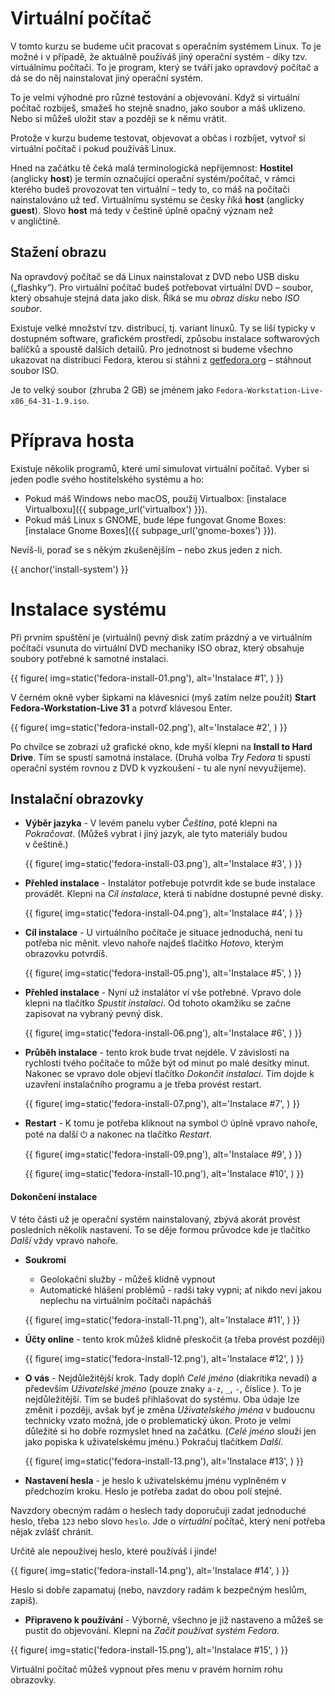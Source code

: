 # Virtuální počítač

V tomto kurzu se budeme učit pracovat s operačním systémem Linux.
To je možné i v případě, že aktuálně používáš jiný operační systém - díky tzv. virtuálnímu počítači. To je program, který se tváří jako opravdový počítač a dá se do něj nainstalovat jiný operační systém.

To je velmi výhodné pro různé testování a objevování. Když si virtuální počítač rozbiješ, smažeš ho stejně snadno, jako soubor a máš uklizeno.
Nebo si můžeš uložit stav a později se k němu vrátit.

Protože v kurzu budeme testovat, objevovat a občas i rozbíjet,
vytvoř si virtuální počítač i pokud používáš Linux.

Hned na začátku tě čeká malá terminologická nepříjemnost:
**Hostitel** (anglicky **host**) je termín označující operační systém/počítač, v rámci kterého budeš provozovat ten virtuální – tedy to, co máš na počítači nainstalováno už teď.
Virtuálnímu systému se česky říká **host** (anglicky **guest**).
Slovo **host** má tedy v češtině úplně opačný význam než v angličtině.


## Stažení obrazu 

Na opravdový počítač se dá Linux nainstalovat z DVD nebo USB disku („flashky“).
Pro virtuální počítač budeš potřebovat virtuální DVD – soubor, který
obsahuje stejná data jako disk.
Říká se mu *obraz disku* nebo *ISO soubor*.

Existuje velké množství tzv. distribucí, tj. variant linuxů. Ty se liší typicky
v dostupném software, grafickém prostředí, způsobu instalace softwarových
balíčků a spoustě dalších detailů.
Pro jednotnost si budeme všechno ukazovat na distribuci Fedora, kterou
si stáhni z [getfedora.org](https://getfedora.org/cs/workstation/download/) –
stáhnout soubor ISO.

Je to velký soubor (zhruba 2 GB) se jménem jako `Fedora-Workstation-Live-x86_64-31-1.9.iso`.


# Příprava hosta

Existuje několik programů, které umí simulovat virtuální počítač.
Vyber si jeden podle svého hostitelského systému a ho:

* Pokud máš Windows nebo macOS, použij Virtualbox: [instalace Virtualboxu]({{ subpage_url('virtualbox') }}).
* Pokud máš Linux s GNOME, bude lépe fungovat Gnome Boxes: [instalace Gnome Boxes]({{ subpage_url('gnome-boxes') }}).

Nevíš-li, poraď se s někým zkušenějším – nebo zkus jeden z nich.


{{ anchor('install-system') }}
# Instalace systému

Při prvním spuštění je (virtuální) pevný disk zatím prázdný a ve virtuálním
počítači vsunuta do virtuální DVD mechaniky ISO obraz, který obsahuje
soubory potřebné k samotné instalaci. 

{{ figure(
    img=static('fedora-install-01.png'),
    alt='Instalace #1',
) }}

V černém okně vyber šipkami na klávesnici (myš zatím nelze použít)
**Start Fedora-Workstation-Live 31** a potvrď klávesou Enter. 

{{ figure(
    img=static('fedora-install-02.png'),
    alt='Instalace #2',
) }}

Po chvilce se zobrazí už grafické okno, kde myší klepni na **Install to Hard
Drive**. Tím se spustí samotná instalace. (Druhá volba *Try Fedora* ti spustí
operační systém rovnou z DVD k vyzkoušení - tu ale nyní nevyužijeme).

## Instalační obrazovky

* **Výběr jazyka** - V levém panelu vyber *Čeština*, poté klepni na *Pokračovat*.
  (Můžeš vybrat i jiný jazyk, ale tyto materiály budou v češtině.)

  {{ figure(
    img=static('fedora-install-03.png'),
    alt='Instalace #3',
  ) }}


* **Přehled instalace** - Instalátor potřebuje potvrdit kde se bude instalace
  provádět. Klepni na *Cíl instalace*, která ti nabídne dostupné pevné disky.

  {{ figure(
    img=static('fedora-install-04.png'),
    alt='Instalace #4',
  ) }}


* **Cíl instalace** - U virtuálního počítače je situace jednoduchá, není tu
  potřeba nic měnit.
  vlevo nahoře najdeš tlačítko *Hotovo*, kterým obrazovku potvrdíš.

  {{ figure(
    img=static('fedora-install-05.png'),
    alt='Instalace #5',
 ) }}


* **Přehled instalace** - Nyní už instalátor ví vše potřebné. Vpravo dole
 klepni na tlačítko *Spustit instalaci*. Od tohoto okamžiku se začne
 zapisovat na vybraný pevný disk.
 
  {{ figure(
    img=static('fedora-install-06.png'),
    alt='Instalace #6',
  ) }}


* **Průběh instalace** - tento krok bude trvat nejdéle. V závislosti na
 rychlosti tvého počítače to může být od minut po malé desítky minut.
 Nakonec se vpravo dole objeví tlačítko *Dokončit instalaci*. Tím dojde k 
 uzavření instalačního programu a je třeba provést restart.
 
  {{ figure(
    img=static('fedora-install-07.png'),
    alt='Instalace #7',
  ) }}

  
* **Restart** - K tomu je potřeba kliknout na symbol ⏻ úplně vpravo nahoře,
 poté na další ⏻ a nakonec na tlačítko *Restart*.

  {{ figure(
    img=static('fedora-install-09.png'),
    alt='Instalace #9',
  ) }}

   {{ figure(
    img=static('fedora-install-10.png'),
    alt='Instalace #10',
  ) }}


#### Dokončení instalace

V této části už je operační systém nainstalovaný,
 zbývá akorát provést posledních několik nastavení. To se děje formou průvodce
 kde je tlačítko *Další* vždy vpravo nahoře.

* **Soukromí**
  * Geolokační služby - můžeš klidně vypnout
  * Automatické hlášení problémů - radši taky vypni; ať nikdo neví jakou
    neplechu na virtuálním počítači napácháš

  {{ figure(
    img=static('fedora-install-11.png'),
    alt='Instalace #11',
  ) }}

  
* **Účty online** - tento krok můžeš klidně přeskočit (a třeba provést později)

  {{ figure(
    img=static('fedora-install-12.png'),
    alt='Instalace #12',
  ) }}

  
* **O vás** - Nejdůležitější krok. Tady doplň *Celé jméno* (diakritika
 nevadí) a především *Uživatelské jméno* (pouze znaky `a-z`, `_`, `-`, číslice
 ). To je nejdůležitější. Tím se budeš přihlašovat do systému. Oba údaje lze
 změnit i později, avšak byť je změna *Uživatelského jména* v budoucnu
 technicky vzato možná, jde o problematický úkon. Proto je velmi důležité si
 ho dobře rozmyslet hned na začátku. (*Celé jméno* slouží jen jako popiska
  k uživatelskému jménu.) Pokračuj tlačítkem *Další*.

  {{ figure(
    img=static('fedora-install-13.png'),
    alt='Instalace #13',
  ) }}


 * **Nastavení hesla** - je heslo k uživatelskému jménu vyplněném v předchozím
 kroku. Heslo je potřeba zadat do obou polí stejné.
 
 Navzdory obecným radám o heslech tady doporučuji zadat jednoduché heslo,
 třeba `123` nebo slovo `heslo`.
 Jde o *virtuální* počítač, který není potřeba nějak zvlášť chránit.

 Určitě ale nepoužívej heslo, které používáš i jinde!

  {{ figure(
    img=static('fedora-install-14.png'),
    alt='Instalace #14',
  ) }}

  Heslo si dobře zapamatuj (nebo, navzdory radám k bezpečným heslům, zapiš).

 * **Připraveno k používání** - Výborně, všechno je již nastaveno a můžeš se
  pustit do objevování. Klepni na *Začít používat systém Fedora*.

  {{ figure(
    img=static('fedora-install-15.png'),
    alt='Instalace #15',
  ) }}

Virtuální počítač můžeš vypnout přes menu v pravém horním rohu obrazovky.

